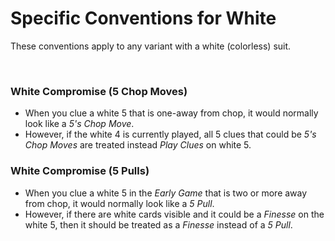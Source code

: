 # Specific Conventions for White

These conventions apply to any variant with a white (colorless) suit.

<br />

### White Compromise (5 Chop Moves)

- When you clue a white 5 that is one-away from chop, it would normally look like a *5's Chop Move*.
- However, if the white 4 is currently played, all 5 clues that could be *5's Chop Moves* are treated instead *Play Clues* on white 5.

### White Compromise (5 Pulls)

- When you clue a white 5 in the *Early Game* that is two or more away from chop, it would normally look like a *5 Pull*.
- However, if there are white cards visible and it could be a *Finesse* on the white 5, then it should be treated as a *Finesse* instead of a *5 Pull*.
